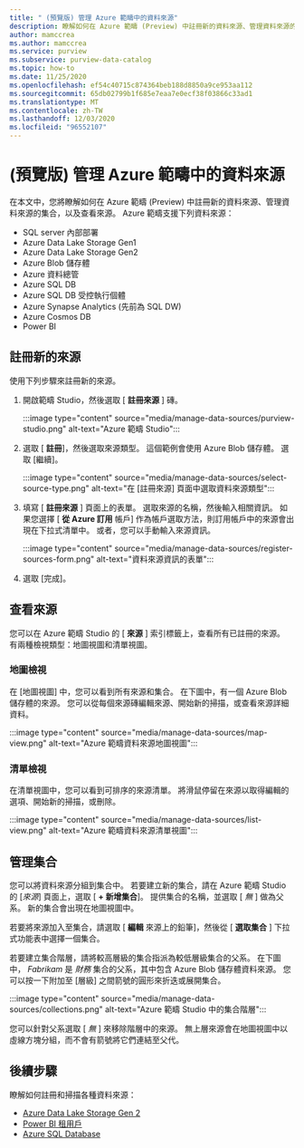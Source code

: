 ```yaml
---
title: " (預覽版) 管理 Azure 範疇中的資料來源"
description: 瞭解如何在 Azure 範疇 (Preview) 中註冊新的資料來源、管理資料來源的集合，以及查看來源。
author: mamccrea
ms.author: mamccrea
ms.service: purview
ms.subservice: purview-data-catalog
ms.topic: how-to
ms.date: 11/25/2020
ms.openlocfilehash: ef54c40715c874364beb188d8850a9ce953aa112
ms.sourcegitcommit: 65db02799b1f685e7eaa7e0ecf38f03866c33ad1
ms.translationtype: MT
ms.contentlocale: zh-TW
ms.lasthandoff: 12/03/2020
ms.locfileid: "96552107"
---
```

# <a name="manage-data-sources-in-azure-purview-preview"></a> (預覽版) 管理 Azure 範疇中的資料來源

在本文中，您將瞭解如何在 Azure 範疇 (Preview) 中註冊新的資料來源、管理資料來源的集合，以及查看來源。 Azure 範疇支援下列資料來源：

* SQL server 內部部署
* Azure Data Lake Storage Gen1 
* Azure Data Lake Storage Gen2
* Azure Blob 儲存體
* Azure 資料總管
* Azure SQL DB
* Azure SQL DB 受控執行個體
* Azure Synapse Analytics (先前為 SQL DW)
* Azure Cosmos DB
* Power BI

## <a name="register-a-new-source"></a>註冊新的來源

使用下列步驟來註冊新的來源。

1. 開啟範疇 Studio，然後選取 [ **註冊來源** ] 磚。

   :::image type="content" source="media/manage-data-sources/purview-studio.png" alt-text="Azure 範疇 Studio":::

1. 選取 [ **註冊**]，然後選取來源類型。 這個範例會使用 Azure Blob 儲存體。 選取 [繼續]。

   :::image type="content" source="media/manage-data-sources/select-source-type.png" alt-text="在 [註冊來源] 頁面中選取資料來源類型":::

1. 填寫 [ **註冊來源** ] 頁面上的表單。 選取來源的名稱，然後輸入相關資訊。 如果您選擇 [ **從 Azure 訂用** 帳戶] 作為帳戶選取方法，則訂用帳戶中的來源會出現在下拉式清單中。 或者，您可以手動輸入來源資訊。

   :::image type="content" source="media/manage-data-sources/register-sources-form.png" alt-text="資料來源資訊的表單":::

1. 選取 [完成]。

## <a name="view-sources"></a>查看來源

您可以在 Azure 範疇 Studio 的 [ **來源** ] 索引標籤上，查看所有已註冊的來源。 有兩種檢視類型：地圖視圖和清單視圖。

### <a name="map-view"></a>地圖檢視

在 [地圖視圖] 中，您可以看到所有來源和集合。 在下圖中，有一個 Azure Blob 儲存體的來源。 您可以從每個來源磚編輯來源、開始新的掃描，或查看來源詳細資料。

:::image type="content" source="media/manage-data-sources/map-view.png" alt-text="Azure 範疇資料來源地圖視圖":::

### <a name="list-view"></a>清單檢視

在清單視圖中，您可以看到可排序的來源清單。 將滑鼠停留在來源以取得編輯的選項、開始新的掃描，或刪除。

:::image type="content" source="media/manage-data-sources/list-view.png" alt-text="Azure 範疇資料來源清單視圖":::

## <a name="manage-collections"></a>管理集合

您可以將資料來源分組到集合中。 若要建立新的集合，請在 Azure 範疇 Studio 的 [*來源*] 頁面上，選取 [ **+ 新增集合**]。 提供集合的名稱，並選取 [ *無* ] 做為父系。 新的集合會出現在地圖視圖中。

若要將來源加入至集合，請選取 [ **編輯** 來源上的鉛筆]，然後從 [ **選取集合** ] 下拉式功能表中選擇一個集合。

若要建立集合階層，請將較高層級的集合指派為較低層級集合的父系。 在下圖中， *Fabrikam* 是 *財務* 集合的父系，其中包含 Azure Blob 儲存體資料來源。 您可以按一下附加至 [層級] 之間箭號的圓形來折迭或展開集合。

:::image type="content" source="media/manage-data-sources/collections.png" alt-text="Azure 範疇 Studio 中的集合階層":::

您可以針對父系選取 [ *無* ] 來移除階層中的來源。 無上層來源會在地圖視圖中以虛線方塊分組，而不會有箭號將它們連結至父代。

## <a name="next-steps"></a>後續步驟

瞭解如何註冊和掃描各種資料來源：

* [Azure Data Lake Storage Gen 2](register-scan-adls-gen2.md)
* [Power BI 租用戶](register-scan-power-bi-tenant.md)
* [Azure SQL Database](register-scan-azure-sql-database.md)

